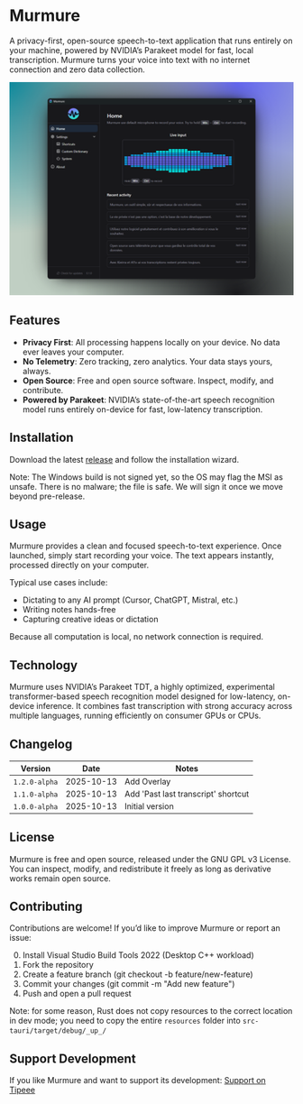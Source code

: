 # Murmure

A privacy-first, open-source speech-to-text application that runs entirely on your machine, powered by NVIDIA’s Parakeet model for fast, local transcription. Murmure turns your voice into text with no internet connection and zero data collection.

![demo](public/murmure-screenshot-beautiful.png)

## Features

- **Privacy First**: All processing happens locally on your device. No data ever leaves your computer.
- **No Telemetry**: Zero tracking, zero analytics. Your data stays yours, always.
- **Open Source**: Free and open source software. Inspect, modify, and contribute.
- **Powered by Parakeet**: NVIDIA’s state-of-the-art speech recognition model runs entirely on-device for fast, low-latency transcription.

## Installation

Download the latest [release](https://github.com/Kieirra/murmure/releases) and follow the installation wizard.

Note: The Windows build is not signed yet, so the OS may flag the MSI as unsafe. There is no malware; the file is safe. We will sign it once we move beyond pre-release.

## Usage

Murmure provides a clean and focused speech-to-text experience.
Once launched, simply start recording your voice. The text appears instantly, processed directly on your computer.

Typical use cases include:

- Dictating to any AI prompt (Cursor, ChatGPT, Mistral, etc.)
- Writing notes hands-free
- Capturing creative ideas or dictation

Because all computation is local, no network connection is required.

## Technology

Murmure uses NVIDIA’s Parakeet TDT, a highly optimized, experimental transformer-based speech recognition model designed for low-latency, on-device inference. It combines fast transcription with strong accuracy across multiple languages, running efficiently on consumer GPUs or CPUs.

## Changelog

| Version       | Date       | Notes                               |
| ------------- | ---------- | ----------------------------------- |
| `1.2.0-alpha` | 2025-10-13 | Add Overlay                         |
| `1.1.0-alpha` | 2025-10-13 | Add 'Past last transcript' shortcut |
| `1.0.0-alpha` | 2025-10-13 | Initial version                     |

## License

Murmure is free and open source, released under the GNU GPL v3 License.
You can inspect, modify, and redistribute it freely as long as derivative works remain open source.

## Contributing

Contributions are welcome!
If you’d like to improve Murmure or report an issue:

0. Install Visual Studio Build Tools 2022 (Desktop C++ workload)
1. Fork the repository
2. Create a feature branch (git checkout -b feature/new-feature)
3. Commit your changes (git commit -m "Add new feature")
4. Push and open a pull request

Note: for some reason, Rust does not copy resources to the correct location in dev mode; you need to copy the entire `resources` folder into `src-tauri/target/debug/_up_/`

## Support Development

If you like Murmure and want to support its development: [Support on Tipeee](https://fr.tipeee.com/murmure-al1x-ai/)
